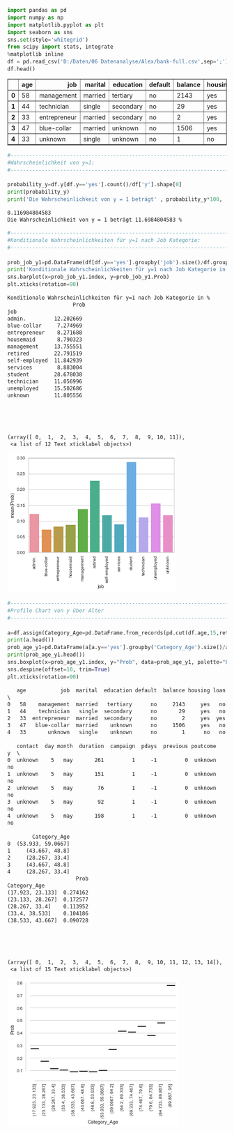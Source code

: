 

```python
import pandas as pd
import numpy as np
import matplotlib.pyplot as plt
import seaborn as sns
sns.set(style='whitegrid')
from scipy import stats, integrate
%matplotlib inline
df = pd.read_csv('D:/Daten/06 Datenanalyse/Alex/bank-full.csv',sep=';')
df.head()
```




<div>
<table border="1" class="dataframe">
  <thead>
    <tr style="text-align: right;">
      <th></th>
      <th>age</th>
      <th>job</th>
      <th>marital</th>
      <th>education</th>
      <th>default</th>
      <th>balance</th>
      <th>housing</th>
      <th>loan</th>
      <th>contact</th>
      <th>day</th>
      <th>month</th>
      <th>duration</th>
      <th>campaign</th>
      <th>pdays</th>
      <th>previous</th>
      <th>poutcome</th>
      <th>y</th>
    </tr>
  </thead>
  <tbody>
    <tr>
      <th>0</th>
      <td>58</td>
      <td>management</td>
      <td>married</td>
      <td>tertiary</td>
      <td>no</td>
      <td>2143</td>
      <td>yes</td>
      <td>no</td>
      <td>unknown</td>
      <td>5</td>
      <td>may</td>
      <td>261</td>
      <td>1</td>
      <td>-1</td>
      <td>0</td>
      <td>unknown</td>
      <td>no</td>
    </tr>
    <tr>
      <th>1</th>
      <td>44</td>
      <td>technician</td>
      <td>single</td>
      <td>secondary</td>
      <td>no</td>
      <td>29</td>
      <td>yes</td>
      <td>no</td>
      <td>unknown</td>
      <td>5</td>
      <td>may</td>
      <td>151</td>
      <td>1</td>
      <td>-1</td>
      <td>0</td>
      <td>unknown</td>
      <td>no</td>
    </tr>
    <tr>
      <th>2</th>
      <td>33</td>
      <td>entrepreneur</td>
      <td>married</td>
      <td>secondary</td>
      <td>no</td>
      <td>2</td>
      <td>yes</td>
      <td>yes</td>
      <td>unknown</td>
      <td>5</td>
      <td>may</td>
      <td>76</td>
      <td>1</td>
      <td>-1</td>
      <td>0</td>
      <td>unknown</td>
      <td>no</td>
    </tr>
    <tr>
      <th>3</th>
      <td>47</td>
      <td>blue-collar</td>
      <td>married</td>
      <td>unknown</td>
      <td>no</td>
      <td>1506</td>
      <td>yes</td>
      <td>no</td>
      <td>unknown</td>
      <td>5</td>
      <td>may</td>
      <td>92</td>
      <td>1</td>
      <td>-1</td>
      <td>0</td>
      <td>unknown</td>
      <td>no</td>
    </tr>
    <tr>
      <th>4</th>
      <td>33</td>
      <td>unknown</td>
      <td>single</td>
      <td>unknown</td>
      <td>no</td>
      <td>1</td>
      <td>no</td>
      <td>no</td>
      <td>unknown</td>
      <td>5</td>
      <td>may</td>
      <td>198</td>
      <td>1</td>
      <td>-1</td>
      <td>0</td>
      <td>unknown</td>
      <td>no</td>
    </tr>
  </tbody>
</table>
</div>




```python
#----------------------------------------------------------------------------------------------------------------------------
#Wahrscheinlichkeit von y=1:
#----------------------------------------------------------------------------------------------------------------------------

probability_y=df.y[df.y=='yes'].count()/df['y'].shape[0]
print(probability_y)
print('Die Wahrscheinlichkeit von y = 1 beträgt' , probability_y*100, '%')
```

    0.116984804583
    Die Wahrscheinlichkeit von y = 1 beträgt 11.6984804583 %
    


```python
#----------------------------------------------------------------------------------------------------------------------------
#Konditionale Wahrscheinlichkeiten für y=1 nach Job Kategorie:
#----------------------------------------------------------------------------------------------------------------------------

prob_job_y1=pd.DataFrame(df[df.y=='yes'].groupby('job').size()/df.groupby('job').size(),columns=['Prob'])
print('Konditionale Wahrscheinlichkeiten für y=1 nach Job Kategorie in %\n', prob_job_y1*100)
sns.barplot(x=prob_job_y1.index, y=prob_job_y1.Prob)
plt.xticks(rotation=90)
```

    Konditionale Wahrscheinlichkeiten für y=1 nach Job Kategorie in %
                         Prob
    job                     
    admin.         12.202669
    blue-collar     7.274969
    entrepreneur    8.271688
    housemaid       8.790323
    management     13.755551
    retired        22.791519
    self-employed  11.842939
    services        8.883004
    student        28.678038
    technician     11.056996
    unemployed     15.502686
    unknown        11.805556
    




    (array([ 0,  1,  2,  3,  4,  5,  6,  7,  8,  9, 10, 11]),
     <a list of 12 Text xticklabel objects>)




![png](output_2_2.png)



```python
#----------------------------------------------------------------------------------------------------------------------------
#Profile Chart von y über Alter
#----------------------------------------------------------------------------------------------------------------------------

a=df.assign(Category_Age=pd.DataFrame.from_records(pd.cut(df.age,15,retbins=True)).T[0])
print(a.head())
prob_age_y1=pd.DataFrame(a[a.y=='yes'].groupby('Category_Age').size()/a.groupby('Category_Age').size(),columns=['Prob'])
print(prob_age_y1.head())
sns.boxplot(x=prob_age_y1.index, y="Prob", data=prob_age_y1, palette="PRGn")
sns.despine(offset=10, trim=True)
plt.xticks(rotation=90)
```

       age           job  marital  education default  balance housing loan  \
    0   58    management  married   tertiary      no     2143     yes   no   
    1   44    technician   single  secondary      no       29     yes   no   
    2   33  entrepreneur  married  secondary      no        2     yes  yes   
    3   47   blue-collar  married    unknown      no     1506     yes   no   
    4   33       unknown   single    unknown      no        1      no   no   
    
       contact  day month  duration  campaign  pdays  previous poutcome   y  \
    0  unknown    5   may       261         1     -1         0  unknown  no   
    1  unknown    5   may       151         1     -1         0  unknown  no   
    2  unknown    5   may        76         1     -1         0  unknown  no   
    3  unknown    5   may        92         1     -1         0  unknown  no   
    4  unknown    5   may       198         1     -1         0  unknown  no   
    
            Category_Age  
    0  (53.933, 59.0667]  
    1     (43.667, 48.8]  
    2     (28.267, 33.4]  
    3     (43.667, 48.8]  
    4     (28.267, 33.4]  
                          Prob
    Category_Age              
    (17.923, 23.133]  0.274162
    (23.133, 28.267]  0.172577
    (28.267, 33.4]    0.113952
    (33.4, 38.533]    0.104186
    (38.533, 43.667]  0.090728
    




    (array([ 0,  1,  2,  3,  4,  5,  6,  7,  8,  9, 10, 11, 12, 13, 14]),
     <a list of 15 Text xticklabel objects>)




![png](output_3_2.png)



```python

```
